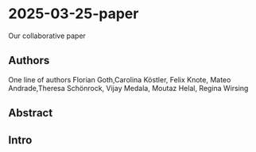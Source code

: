 # 2025-03-25-paper
Our collaborative paper

## Authors
One line of authors
Florian Goth,Carolina Köstler, Felix Knote, Mateo Andrade,Theresa Schönrock, Vijay Medala, Moutaz Helal, Regina Wirsing

## Abstract

## Intro

